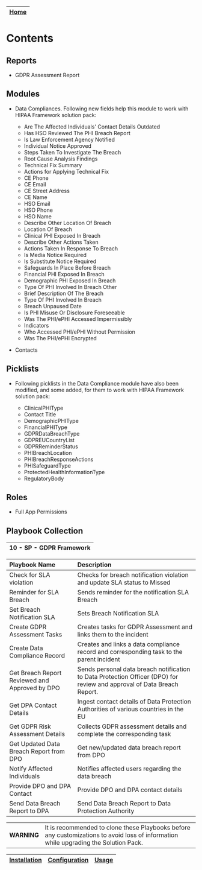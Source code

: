 | [Home](../README.md) | 
|----------------------| 
 
# Contents

## Reports

- GDPR Assessment Report

## Modules

- Data Compliances. Following new fields help this module to work with HIPAA Framework solution pack:

    - Are The Affected Individuals' Contact Details Outdated
    - Has HSO Reviewed The PHI Breach Report
    - Is Law Enforcement Agency Notified
    - Individual Notice Approved
    - Steps Taken To Investigate The Breach
    - Root Cause Analysis Findings
    - Technical Fix Summary
    - Actions for Applying Technical Fix
    - CE Phone
    - CE Email
    - CE Street Address
    - CE Name
    - HSO Email
    - HSO Phone
    - HSO Name
    - Describe Other Location Of Breach
    - Location Of Breach
    - Clinical PHI Exposed In Breach
    - Describe Other Actions Taken
    - Actions Taken In Response To Breach
    - Is Media Notice Required
    - Is Substitute Notice Required
    - Safeguards In Place Before Breach
    - Financial PHI Exposed In Breach
    - Demographic PHI Exposed In Breach
    - Type Of PHI Involved In Breach Other
    - Brief Description Of The Breach
    - Type Of PHI Involved In Breach
    - Breach Unpaused Date
    - Is PHI Misuse Or Disclosure Foreseeable
    - Was The PHI/ePHI Accessed Impermissibly
    - Indicators
    - Who Accessed PHI/ePHI Without Permission
    - Was The PHI/ePHI Encrypted

- Contacts

## Picklists
- Following picklists in the Data Compliance module have also been modified, and some added, for them to work with HIPAA Framework solution pack:

    - ClinicalPHIType 
    - Contact Title
    - DemographicPHIType
    - FinancialPHIType
    - GDPRDataBreachType
    - GDPREUCountryList
    - GDPRReminderStatus
    - PHIBreachLocation
    - PHIBreachResponseActions
    - PHISafeguardType
    - ProtectedHealthInformationType
    - RegulatoryBody

## Roles

- Full App Permissions

## Playbook Collection

| 10 - SP - GDPR Framework|
|:------------------------|

| Playbook Name                                  | Description                                                                                                             |
|:-----------------------------------------------|:------------------------------------------------------------------------------------------------------------------------|
| Check for SLA violation                        | Checks for breach notification violation and update SLA status to Missed                                                |
| Reminder for SLA Breach                        | Sends reminder for the notification SLA Breach                                                                          |
| Set Breach Notification SLA                    | Sets Breach Notification SLA                                                                                            |
| Create GDPR Assessment Tasks                   | Creates tasks for GDPR Assessment and links them to the incident                                                        |
| Create Data Compliance Record                  | Creates and links a data compliance record and corresponding task to the parent incident                                |
| Get Breach Report Reviewed and Approved by DPO | Sends personal data breach notification to Data Protection Officer (DPO) for review and approval of Data Breach Report. |
| Get DPA Contact Details                        | Ingest contact details of Data Protection Authorities of various countries in the EU                                    |
| Get GDPR Risk Assessment Details               | Collects GDPR assessment details and complete the corresponding task                                                    |
| Get Updated Data Breach Report from DPO        | Get new/updated data breach report from DPO                                                                             |
| Notify Affected Individuals                    | Notifies affected users regarding the data breach                                                                       |
| Provide DPO and DPA Contact                    | Provide DPO and DPA contact details                                                                                     |
| Send Data Breach Report to DPA                 | Send Data Breach Report to Data Protection Authority                                                                    |

<table>
    <tr>
        <td><strong>WARNING</strong></td>
        <td>It is recommended to clone these Playbooks before any customizations to avoid loss of information while upgrading the Solution Pack.</td>
    </tr>
</table>

| [Installation](./setup.md#installation) | [Configuration](./setup.md#configuration) | [Usage](./usage.md) |
|-----------------------------------------|-------------------------------------------|---------------------|
